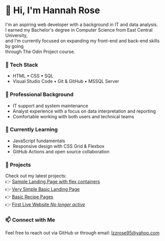 # 👋 Hi, I'm Hannah Rose

I'm an aspiring web developer with a background in IT and data analysis.  
I earned my Bachelor's degree in Computer Science from East Central University,  
and I'm currently focused on expanding my front-end and back-end skills by going  
through The Odin Project course.

### 🔧 Tech Stack
- HTML • CSS • SQL  
- Visual Studio Code • Git & GitHub • MSSQL Server

### 💼 Professional Background
- IT support and system maintenance  
- Analyst experience with a focus on data interpretation and reporting  
- Comfortable working with both users and technical teams

### 🚀 Currently Learning
- JavaScript fundamentals  
- Responsive design with CSS Grid & Flexbox  
- GitHub Actions and open source collaboration

### 📂 Projects  
Check out my latest projects:  
👉 [Sample Landing Page with flex containers](https://github.com/Hannah-Rose03/Landing_Page)  
👉 [Very Simple Basic Landing Page](https://github.com/Hannah-Rose03/WarmUp/tree/main/Coffee_LP)  
👉 [Basic Recipe Pages](https://github.com/Hannah-Rose03/odin-recipes)  
👉 [First Live Website *No longer active*](https://github.com/Hannah-Rose03/Shady-Oaks-Boat-Rental)


### 📫 Connect with Me
Feel free to reach out via GitHub or through email: lzzrose95@yahoo.com
